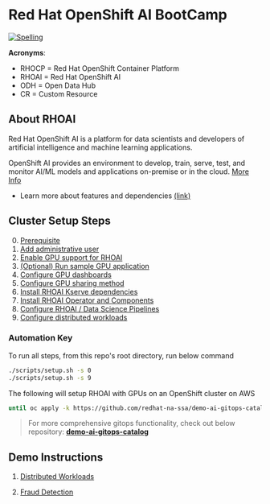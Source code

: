 # Red Hat OpenShift AI BootCamp

[![Spelling](https://github.com/redhat-na-ssa/hobbyist-guide-to-rhoai/actions/workflows/spellcheck.yml/badge.svg)](https://github.com/redhat-na-ssa/hobbyist-guide-to-rhoai/actions/workflows/spellcheck.yml)

**Acronyms**:

- RHOCP = Red Hat OpenShift Container Platform
- RHOAI = Red Hat OpenShift AI
- ODH = Open Data Hub
- CR = Custom Resource

## About RHOAI

Red Hat OpenShift AI is a platform for data scientists and developers of artificial intelligence and machine learning applications.

OpenShift AI provides an environment to develop, train, serve, test, and monitor AI/ML models and applications on-premise or in the cloud. [More Info](https://docs.redhat.com/en/documentation/red_hat_openshift_ai_self-managed/2.13/html/introduction_to_red_hat_openshift_ai/index)

- Learn more about features and dependencies [(link)](/docs/info-features.md)

## Cluster Setup Steps

0. [Prerequisite](/docs/00-prerequisite.md)
1. [Add administrative user](/docs/01-add-administrative-user.md)
1. [Enable GPU support for RHOAI](/docs/02-enable-gpu-support.md)
1. [(Optional) Run sample GPU application](/docs/03-run-sample-gpu-application.md)
1. [Configure GPU dashboards](/docs/04-configure-gpu-dashboards.md)
1. [Configure GPU sharing method](/docs/05-configure-gpu-sharing-method.md)
1. [Install RHOAI Kserve dependencies](/docs/06-install-kserve-dependencies.md)
1. [Install RHOAI Operator and Components](/docs/07-install-rhoai-operator.md)
1. [Configure RHOAI / Data Science Pipelines](/docs/08-configure-rhoai.md)
1. [Configure distributed workloads](/docs/09-configure-distributed-workloads.md)

### Automation Key

To run all steps, from this repo's root directory, run below command

```sh
./scripts/setup.sh -s 0
./scripts/setup.sh -s 9
```

The following will setup RHOAI with GPUs on an OpenShift cluster on AWS

```sh
until oc apply -k https://github.com/redhat-na-ssa/demo-ai-gitops-catalog/demos/overlays/rhoai-workshop-ready?ref=v0.14 ; do : ; done
```

> For more comprehensive gitops functionality, check out below repository:
> [**demo-ai-gitops-catalog**](https://github.com/redhat-na-ssa/demo-ai-gitops-catalog)

## Demo Instructions

1. [Distributed Workloads](/docs/10-demo-distributed_workloads.md)

1. [Fraud Detection](/docs/11-demo-fraud-detection.md)
